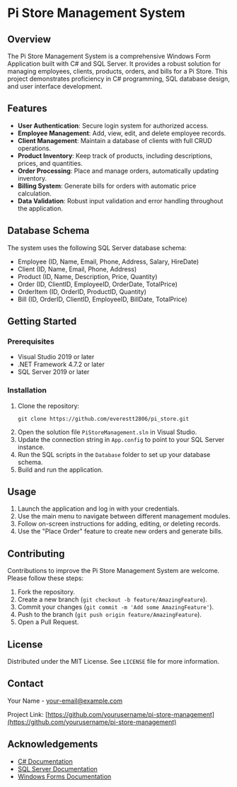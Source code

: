 # Pi Store Management System

## Overview

The Pi Store Management System is a comprehensive Windows Form Application built with C# and SQL Server. It provides a robust solution for managing employees, clients, products, orders, and bills for a Pi Store. This project demonstrates proficiency in C# programming, SQL database design, and user interface development.

## Features

- **User Authentication**: Secure login system for authorized access.
- **Employee Management**: Add, view, edit, and delete employee records.
- **Client Management**: Maintain a database of clients with full CRUD operations.
- **Product Inventory**: Keep track of products, including descriptions, prices, and quantities.
- **Order Processing**: Place and manage orders, automatically updating inventory.
- **Billing System**: Generate bills for orders with automatic price calculation.
- **Data Validation**: Robust input validation and error handling throughout the application.

## Database Schema

The system uses the following SQL Server database schema:

- Employee (ID, Name, Email, Phone, Address, Salary, HireDate)
- Client (ID, Name, Email, Phone, Address)
- Product (ID, Name, Description, Price, Quantity)
- Order (ID, ClientID, EmployeeID, OrderDate, TotalPrice)
- OrderItem (ID, OrderID, ProductID, Quantity)
- Bill (ID, OrderID, ClientID, EmployeeID, BillDate, TotalPrice)

## Getting Started

### Prerequisites

- Visual Studio 2019 or later
- .NET Framework 4.7.2 or later
- SQL Server 2019 or later

### Installation

1. Clone the repository:
   ```
   git clone https://github.com/everestt2806/pi_store.git
   ```
2. Open the solution file `PiStoreManagement.sln` in Visual Studio.
3. Update the connection string in `App.config` to point to your SQL Server instance.
4. Run the SQL scripts in the `Database` folder to set up your database schema.
5. Build and run the application.

## Usage

1. Launch the application and log in with your credentials.
2. Use the main menu to navigate between different management modules.
3. Follow on-screen instructions for adding, editing, or deleting records.
4. Use the "Place Order" feature to create new orders and generate bills.

## Contributing

Contributions to improve the Pi Store Management System are welcome. Please follow these steps:

1. Fork the repository.
2. Create a new branch (`git checkout -b feature/AmazingFeature`).
3. Commit your changes (`git commit -m 'Add some AmazingFeature'`).
4. Push to the branch (`git push origin feature/AmazingFeature`).
5. Open a Pull Request.

## License

Distributed under the MIT License. See `LICENSE` file for more information.

## Contact

Your Name - [your-email@example.com](mailto:your-email@example.com)

Project Link: [https://github.com/yourusername/pi-store-management](https://github.com/yourusername/pi-store-management)

## Acknowledgements

- [C# Documentation](https://docs.microsoft.com/en-us/dotnet/csharp/)
- [SQL Server Documentation](https://docs.microsoft.com/en-us/sql/sql-server/?view=sql-server-ver15)
- [Windows Forms Documentation](https://docs.microsoft.com/en-us/dotnet/desktop/winforms/?view=netframeworkdesktop-4.8)
